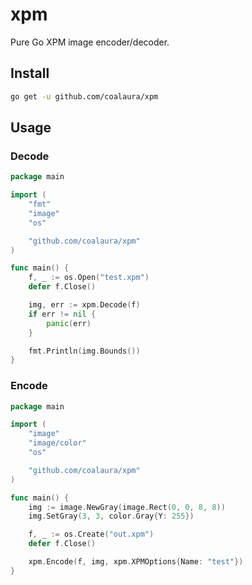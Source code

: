 # xpm

Pure Go XPM image encoder/decoder.

## Install
```sh
go get -u github.com/coalaura/xpm
```

## Usage

### Decode
```go
package main

import (
	"fmt"
	"image"
	"os"

	"github.com/coalaura/xpm"
)

func main() {
	f, _ := os.Open("test.xpm")
	defer f.Close()

	img, err := xpm.Decode(f)
	if err != nil {
		panic(err)
	}

	fmt.Println(img.Bounds())
}
```

### Encode
```go
package main

import (
	"image"
	"image/color"
	"os"

	"github.com/coalaura/xpm"
)

func main() {
	img := image.NewGray(image.Rect(0, 0, 8, 8))
	img.SetGray(3, 3, color.Gray{Y: 255})

	f, _ := os.Create("out.xpm")
	defer f.Close()

	xpm.Encode(f, img, xpm.XPMOptions{Name: "test"})
}
```